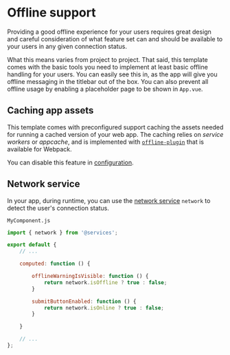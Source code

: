 # Offline support

Providing a good offline experience for your users requires great design and careful consideration of what feature set can and should be available to your users in any given connection status.

What this means varies from project to project. That said, this template comes with the basic tools you need to implement at least basic offline handling for your users. You can easily see this in, as the app will give you offline messaging in the titlebar out of the box. You can also prevent all offline usage by enabling a placeholder page to be shown in `App.vue`.

## Caching app assets

This template comes with preconfigured support caching the assets needed for running a cached version of your web app. The caching relies on _service workers_ or _appcache_, and is implemented with [`offline-plugin`](https://github.com/NekR/offline-plugin) that is available for Webpack.

You can disable this feature in [configuration](../app/config.md).

## Network service

In your app, during runtime, you can use the [network service](https://github.com/Eiskis/bellevue/blob/master/src/services/network.js) `network` to detect the user's connection status.

`MyComponent.js`

```js
import { network } from '@services';

export default {
	// ...

	computed: function () {

		offlineWarningIsVisible: function () {
			return network.isOffline ? true : false;
		}

		submitButtonEnabled: function () {
			return network.isOnline ? true : false;
		}

	}

	// ...
};

```
